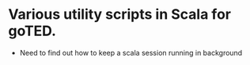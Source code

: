 # Various utility scripts in Scala for goTED.

- Need to find out how to keep a scala session running in  background




